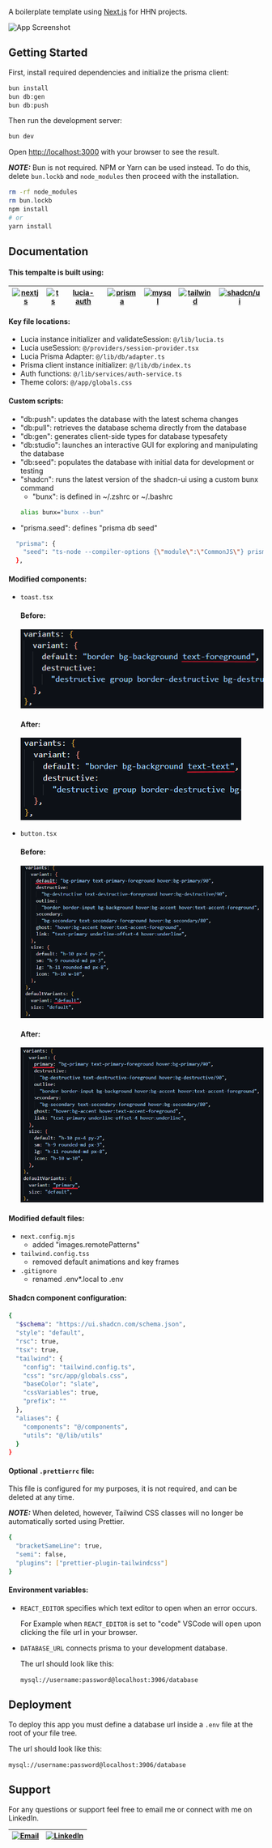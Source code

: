 A boilerplate template using [Next.js](https://nextjs.org/) for HHN projects.

![App Screenshot](https://www.famlam.ca/logo/full/logo-full-white-s.png)

## Getting Started

First, install required dependencies and initialize the prisma client:

```bash
bun install
bun db:gen
bun db:push
```

Then run the development server:

```bash
bun dev
```

Open [http://localhost:3000](http://localhost:3000) with your browser to see the result.

**_NOTE:_** Bun is not required. NPM or Yarn can be used instead. To do this, delete `bun.lockb` and `node_modules` then proceed with the installation.

```bash
rm -rf node_modules
rm bun.lockb
npm install
# or
yarn install
```

## Documentation

#### This tempalte is built using:

| [![nextjs](https://skillicons.dev/icons?i=nextjs)](https://nextjs.org) | [![ts](https://skillicons.dev/icons?i=ts)](https://www.typescriptlang.org) | [lucia-auth](https://lucia-auth.com) | [![prisma](https://skillicons.dev/icons?i=prisma)](https://prisma.io) | [![mysql](https://skillicons.dev/icons?i=mysql)](https://www.mysql.com) | [![tailwind](https://skillicons.dev/icons?i=tailwind)](https://tailwindcss.com) | [![shadcn/ui](https://ui.shadcn.com/favicon.ico)](https://ui.shadcn.com) |
| ---------------------------------------------------------------------- | -------------------------------------------------------------------------- | ------------------------------------ | --------------------------------------------------------------------- | ----------------------------------------------------------------------- | ------------------------------------------------------------------------------- | ------------------------------------------------------------------------ |

#### Key file locations:

- Lucia instance initializer and validateSession: `@/lib/lucia.ts`
- Lucia useSession: `@/providers/session-provider.tsx`
- Lucia Prisma Adapter: `@/lib/db/adapter.ts`
- Prisma client instance initializer: `@/lib/db/index.ts`
- Auth functions: `@/lib/services/auth-service.ts`
- Theme colors: `@/app/globals.css`

#### Custom scripts:

- "db:push": updates the database with the latest schema changes
- "db:pull": retrieves the database schema directly from the database
- "db:gen": generates client-side types for database typesafety
- "db:studio": launches an interactive GUI for exploring and manipulating the database
- "db:seed": populates the database with initial data for development or testing
- "shadcn": runs the latest version of the shadcn-ui using a custom bunx command
  - "bunx": is defined in ~/.zshrc or ~/.bashrc
  ```bash
  alias bunx="bunx --bun"
  ```
- "prisma.seed": defines "prisma db seed"

```bash
  "prisma": {
    "seed": "ts-node --compiler-options {\"module\":\"CommonJS\"} prisma/seed.ts"
  },
```

#### Modified components:

- `toast.tsx`

  #### Before:

  ![before](/public/toast-before.png)

  #### After:

  ![after](/public/toast-after.png)

- `button.tsx`

  #### Before:

  ![before](/public/button-before.png)

  #### After:

  ![after](/public/button-after.png)

#### Modified default files:

- `next.config.mjs`
  - added "images.remotePatterns"
- `tailwind.config.tss`
  - removed default animations and key frames
- `.gitignore`
  - renamed .env\*.local to .env

#### Shadcn component configuration:

```bash
{
  "$schema": "https://ui.shadcn.com/schema.json",
  "style": "default",
  "rsc": true,
  "tsx": true,
  "tailwind": {
    "config": "tailwind.config.ts",
    "css": "src/app/globals.css",
    "baseColor": "slate",
    "cssVariables": true,
    "prefix": ""
  },
  "aliases": {
    "components": "@/components",
    "utils": "@/lib/utils"
  }
}
```

#### Optional `.prettierrc` file:

This file is configured for my purposes, it is not required, and can be deleted at any time.

**_NOTE:_** When deleted, however, Tailwind CSS classes will no longer be automatically sorted using Prettier.

```bash
{
  "bracketSameLine": true,
  "semi": false,
  "plugins": ["prettier-plugin-tailwindcss"]
}
```

#### Environment variables:

- `REACT_EDITOR` specifies which text editor to open when an error occurs.

  For Example when `REACT_EDITOR` is set to "code" VSCode will open upon clicking the file url in your browser.

- `DATABASE_URL` connects prisma to your development database.

  The url should look like this:

  `mysql://username:password@localhost:3906/database`

## Deployment

To deploy this app you must define a database url inside a `.env` file at the root of your file tree.

The url should look like this:

`mysql://username:password@localhost:3906/database`

## Support

For any questions or support feel free to email me or connect with me on LinkedIn.

| [![Email](https://skillicons.dev/icons?i=gmail)](mailto:lasse@famlam.ca) | [![LinkedIn](https://skillicons.dev/icons?i=linkedin)](https://www.linkedin.com/in/lasse-lammers-90a050234) |
| ------------------------------------------------------------------------ | ----------------------------------------------------------------------------------------------------------- |
